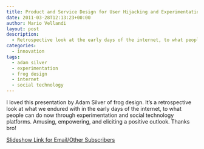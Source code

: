 ```yaml
---
title: Product and Service Design for User Hijacking and Experimentation
date: 2011-03-28T12:13:23+00:00
author: Mario Vellandi
layout: post
description:
  - Retrospective look at the early days of the internet, to what people can do now through experimentation and social technology platforms
categories:
  - innovation
tags:
  - adam silver
  - experimentation
  - frog design
  - internet
  - social technology
---
```

I loved this presentation by Adam Silver of frog design. It&#8217;s a retrospective look at what we endured with in the early days of the internet, to what people can do now through experimentation and social technology platforms. Amusing, empowering, and eliciting a positive outlook. Thanks bro!

[Slideshow Link for Email/Other Subscribers](http://www.slideshare.net/frogdesign/user-hijackedworldfinalpub)
